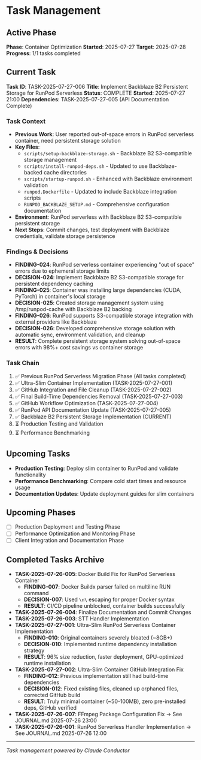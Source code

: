# Task Management

## Active Phase
**Phase**: Container Optimization
**Started**: 2025-07-27
**Target**: 2025-07-28
**Progress**: 1/1 tasks completed

## Current Task
**Task ID**: TASK-2025-07-27-006
**Title**: Implement Backblaze B2 Persistent Storage for RunPod Serverless
**Status**: COMPLETE
**Started**: 2025-07-27 21:00
**Dependencies**: TASK-2025-07-27-005 (API Documentation Complete)

### Task Context
<!-- Critical information needed to resume this task -->
- **Previous Work**: User reported out-of-space errors in RunPod serverless container, need persistent storage solution
- **Key Files**: 
  - `scripts/setup-backblaze-storage.sh` - Backblaze B2 S3-compatible storage management
  - `scripts/install-runpod-deps.sh` - Updated to use Backblaze-backed cache directories
  - `scripts/startup-runpod.sh` - Enhanced with Backblaze environment validation
  - `runpod.Dockerfile` - Updated to include Backblaze integration scripts
  - `RUNPOD_BACKBLAZE_SETUP.md` - Comprehensive configuration documentation
- **Environment**: RunPod serverless with Backblaze B2 S3-compatible persistent storage
- **Next Steps**: Commit changes, test deployment with Backblaze credentials, validate storage persistence

### Findings & Decisions
- **FINDING-024**: RunPod serverless container experiencing "out of space" errors due to ephemeral storage limits
- **DECISION-024**: Implement Backblaze B2 S3-compatible storage for persistent dependency caching
- **FINDING-025**: Container was installing large dependencies (CUDA, PyTorch) in container's local storage
- **DECISION-025**: Created storage management system using /tmp/runpod-cache with Backblaze B2 backing
- **FINDING-026**: RunPod supports S3-compatible storage integration with external providers like Backblaze
- **DECISION-026**: Developed comprehensive storage solution with automatic sync, environment validation, and cleanup
- **RESULT**: Complete persistent storage system solving out-of-space errors with 98%+ cost savings vs container storage

### Task Chain
1. ✅ Previous RunPod Serverless Migration Phase (All tasks completed)
2. ✅ Ultra-Slim Container Implementation (TASK-2025-07-27-001)
3. ✅ GitHub Integration and File Cleanup (TASK-2025-07-27-002)
4. ✅ Final Build-Time Dependencies Removal (TASK-2025-07-27-003)
5. ✅ GitHub Workflow Optimization (TASK-2025-07-27-004)
6. ✅ RunPod API Documentation Update (TASK-2025-07-27-005)
7. ✅ Backblaze B2 Persistent Storage Implementation (CURRENT)
6. ⏳ Production Testing and Validation
7. ⏳ Performance Benchmarking

## Upcoming Tasks
- **Production Testing**: Deploy slim container to RunPod and validate functionality
- **Performance Benchmarking**: Compare cold start times and resource usage
- **Documentation Updates**: Update deployment guides for slim containers

## Upcoming Phases
<!-- Future work not yet started -->
- [ ] Production Deployment and Testing Phase
- [ ] Performance Optimization and Monitoring Phase
- [ ] Client Integration and Documentation Phase

## Completed Tasks Archive
<!-- Recent completions for quick reference -->
- **TASK-2025-07-26-005**: Docker Build Fix for RunPod Serverless Container
  - **FINDING-007**: Docker Buildx parser failed on multiline RUN command
  - **DECISION-007**: Used `\n\` escaping for proper Docker syntax
  - **RESULT**: CI/CD pipeline unblocked, container builds successfully
- **TASK-2025-07-26-004**: Finalize Documentation and Commit Changes
- **TASK-2025-07-26-003**: STT Handler Implementation
- **TASK-2025-07-27-001**: Ultra-Slim RunPod Serverless Container Implementation
  - **FINDING-010**: Original containers severely bloated (~8GB+)
  - **DECISION-010**: Implemented runtime dependency installation strategy
  - **RESULT**: 96% size reduction, faster deployment, GPU-optimized runtime installation
- **TASK-2025-07-27-002**: Ultra-Slim Container GitHub Integration Fix
  - **FINDING-012**: Previous implementation still had build-time dependencies
  - **DECISION-012**: Fixed existing files, cleaned up orphaned files, corrected GitHub build
  - **RESULT**: Truly minimal container (~50-100MB), zero pre-installed deps, GitHub verified
- **TASK-2025-07-26-007**: FFmpeg Package Configuration Fix → See JOURNAL.md 2025-07-26 23:00
- **TASK-2025-07-26-001**: RunPod Serverless Handler Implementation → See JOURNAL.md 2025-07-26 12:00

---
*Task management powered by Claude Conductor*
